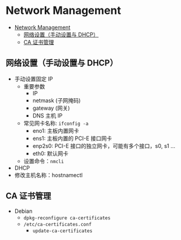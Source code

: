 # Network Management

- [Network Management](#network-management)
  - [网络设置（手动设置与 DHCP）](#网络设置手动设置与-dhcp)
  - [CA 证书管理](#ca-证书管理)

## 网络设置（手动设置与 DHCP）

- 手动设置固定 IP
  - 重要参数
    - IP
    - netmask (子网掩码)
    - gateway (网关)
    - DNS 主机 IP
  - 常见网卡名称: `ifconfig -a`
    - eno1: 主板内置网卡
    - ens1: 主板内置的 PCI-E 接口网卡
    - enp2s0: PCI-E 接口的独立网卡，可能有多个接口，s0, s1 ...
    - eth0: 默认网卡
  - 设置命令：`nmcli`
- DHCP
- 修改主机名称：hostnamectl

## CA 证书管理

- Debian
  - `dpkg-reconfigure ca-certificates`
  - `/etc/ca-certificates.conf`
    - `update-ca-certificates`

